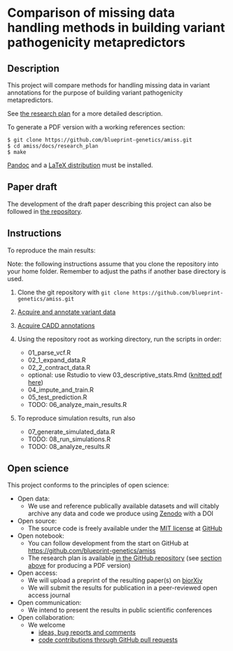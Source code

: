 
# Comparison of missing data handling methods in building variant pathogenicity metapredictors

## Description

This project will compare methods for handling missing data in variant annotations for the purpose of building variant pathogenicity metapredictors.

See [the research plan](docs/research_plan/research_plan.md) for a more detailed description.

To generate a PDF version with a working references section:

```
$ git clone https://github.com/blueprint-genetics/amiss.git
$ cd amiss/docs/research_plan
$ make
```

[Pandoc](https://pandoc.org/) and a [LaTeX distribution](https://www.latex-project.org/) must be installed.

## Paper draft

The development of the draft paper describing this project can also be followed in [the repository](docs/paper/).

## Instructions

To reproduce the main results:

Note: the following instructions assume that you clone the repository into your home folder. Remember to adjust the paths if another base directory is used.

1. Clone the git repository with `git clone https://github.com/blueprint-genetics/amiss.git`
2. [Acquire and annotate variant data](docs/instructions/annotation.md)
3. [Acquire CADD annotations](docs/instructions/cadd_data_download.md)
4. Using the repository root as working directory, run the scripts in order:
    - 01_parse_vcf.R
    - 02_1_expand_data.R
    - 02_2_contract_data.R
    - optional: use Rstudio to view 03_descriptive_stats.Rmd ([knitted pdf here](R/03_descriptive_stats.pdf))
    - 04_impute_and_train.R
    - 05_test_prediction.R
    - TODO: 06_analyze_main_results.R

5. To reproduce simulation results, run also
    - 07_generate_simulated_data.R
    - TODO: 08_run_simulations.R
    - TODO: 08_analyze_results.R

## Open science

This project conforms to the principles of open science:

- Open data:
  - We use and reference publically available datasets and will citably archive any data and code we produce using [Zenodo](https://zenodo.org/) with a DOI
- Open source:
  - The source code is freely available under the [MIT license](https://github.com/blueprint-genetics/amiss/blob/master/LICENSE) at [GitHub](https://github.com/blueprint-genetics/amiss)
- Open notebook:
  - You can follow development from the start on GitHub at https://github.com/blueprint-genetics/amiss
  - The research plan is available [in the GitHub repository](https://github.com/blueprint-genetics/amiss/blob/master/docs/research_plan/research_plan.md) (see [section above](#description) for producing a PDF version)
- Open access:
  - We will upload a preprint of the resulting paper(s) on [biorXiv](https://www.biorxiv.org/)
  - We will submit the results for publication in a peer-reviewed open access journal
- Open communication:
  - We intend to present the results in public scientific conferences
- Open collaboration:
  - We welcome
    - [ideas, bug reports and comments](https://github.com/blueprint-genetics/amiss/issues)
    - [code contributions through GitHub pull requests](https://github.com/blueprint-genetics/amiss/pulls)
